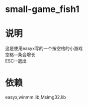 # small-game_fish1
# 说明
这是使用easyx写的一个按空格的小游戏<br/>
空格--条会增长<br/>
ESC--退出
# 依赖
easyx,winmm.lib,Msimg32.lib
